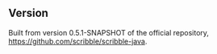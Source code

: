 
## Version

Built from version 0.5.1-SNAPSHOT of the official repository, https://github.com/scribble/scribble-java.
